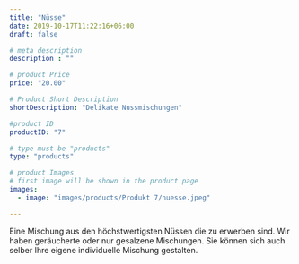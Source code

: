 ```yaml
---
title: "Nüsse"
date: 2019-10-17T11:22:16+06:00
draft: false

# meta description
description : ""

# product Price
price: "20.00"

# Product Short Description
shortDescription: "Delikate Nussmischungen"

#product ID
productID: "7"

# type must be "products"
type: "products"

# product Images
# first image will be shown in the product page
images:
  - image: "images/products/Produkt 7/nuesse.jpeg"

---
```

Eine Mischung aus den höchstwertigsten Nüssen die zu erwerben sind. Wir haben geräucherte oder nur gesalzene Mischungen. Sie können sich auch selber Ihre eigene individuelle Mischung gestalten. 